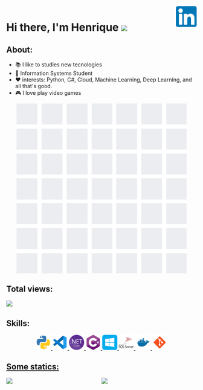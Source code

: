 <a href="https://www.linkedin.com/in/henrique-oliveira-15b656197" target="_blank">
    <img 
        src="images/linkedin.svg" 
        alt="linkedIn" 
        width="55" 
        align="right" />
</a>


# Hi there, I'm Henrique <img src="https://raw.githubusercontent.com/iampavangandhi/iampavangandhi/master/gifs/Hi.gif" width="30px"></h2>


## About: 

- 📚 I like to studies new tecnologies
- 🌱 Information Systems Student 
- ❤️ interests: Python, C#, Cloud, Machine Learning, Deep Learning, and all that's good.
- 🎮 I love play video games 

<p align="center">
  <a href="#">
    <img align="center" width="450" src="animation/gith.gif" />
  </a>
</p>

## Total views:

<img alingn="center" src="https://profile-counter.glitch.me/Olivierah/count.svg" />

## Skills:
<p align="center">
    <a href="https://www.python.org"><img src="images/python.svg" alt="python" width="40" height="40"/>
    <a href="https://code.visualstudio.com"><img src="images/vscode.svg" alt="vscode" width="40" height="40"/> 
    <a href="https://dotnet.microsoft.com/download"><img src="images/net.svg" alt="net" width="40" height="40"/>  
    <a href="https://docs.microsoft.com/pt-br/dotnet/csharp/"><img src="images/cs.svg" alt="cs" width="40" height="40"/>  
    <a href="https://www.microsoft.com/pt-br/windows/"><img src="images/windows.svg" alt="windows" width="40" height="40"/>
    <a href="https://www.microsoft.com/pt-br/sql-server"><img src="images/mssql.svg" alt="mssql" width="40" height="40"/>  
    <a href="https://www.docker.com/"><img src="images/docker.svg" alt="docker" width="40" height="40"/>
    <a href="https://git-scm.com/"><img src="images/git.svg" alt="git" width="40" height="40"/>
     
</p>
    

## Some statics:
<p align="center">
  <a href="#">
    <img src='https://github-readme-stats.vercel.app/api?username=Olivierah&show_icons=true&theme=tokyonight&count_private=true&line_height=40'  align="left" />
    <img src='https://github-readme-stats.vercel.app/api/top-langs/?username=Olivierah&theme=tokyonight&hide_langs_below=4'/>
  </a>
</p>






